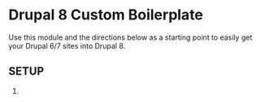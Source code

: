 # Drupal 8 Custom Boilerplate 

Use this module and the directions below as a starting point to easily get your Drupal 6/7 sites into Drupal 8.

## SETUP

1. 
